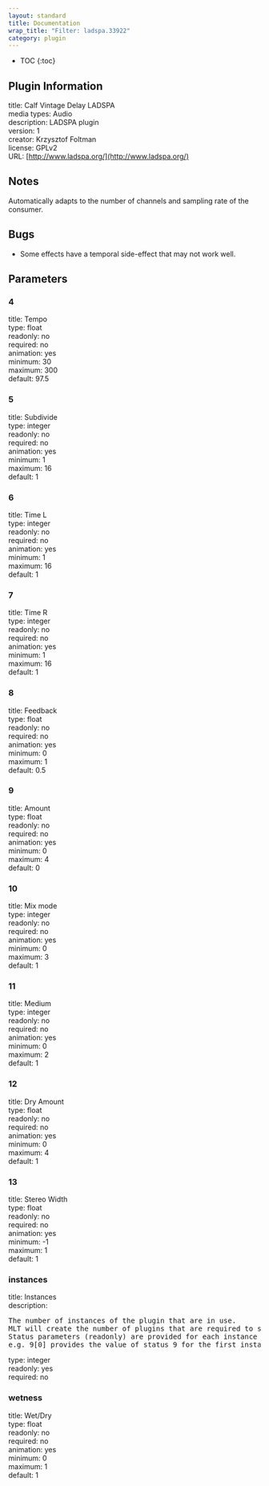 ```yaml
---
layout: standard
title: Documentation
wrap_title: "Filter: ladspa.33922"
category: plugin
---
```

* TOC
{:toc}

## Plugin Information

title: Calf Vintage Delay LADSPA  
media types:
Audio  
description: LADSPA plugin  
version: 1  
creator: Krzysztof Foltman  
license: GPLv2  
URL: [http://www.ladspa.org/](http://www.ladspa.org/)  

## Notes

Automatically adapts to the number of channels and sampling rate of the consumer.

## Bugs

* Some effects have a temporal side-effect that may not work well.


## Parameters

### 4

title: Tempo    
type: float  
readonly: no  
required: no  
animation: yes  
minimum: 30  
maximum: 300  
default: 97.5  

### 5

title: Subdivide    
type: integer  
readonly: no  
required: no  
animation: yes  
minimum: 1  
maximum: 16  
default: 1  

### 6

title: Time L    
type: integer  
readonly: no  
required: no  
animation: yes  
minimum: 1  
maximum: 16  
default: 1  

### 7

title: Time R    
type: integer  
readonly: no  
required: no  
animation: yes  
minimum: 1  
maximum: 16  
default: 1  

### 8

title: Feedback    
type: float  
readonly: no  
required: no  
animation: yes  
minimum: 0  
maximum: 1  
default: 0.5  

### 9

title: Amount    
type: float  
readonly: no  
required: no  
animation: yes  
minimum: 0  
maximum: 4  
default: 0  

### 10

title: Mix mode    
type: integer  
readonly: no  
required: no  
animation: yes  
minimum: 0  
maximum: 3  
default: 1  

### 11

title: Medium    
type: integer  
readonly: no  
required: no  
animation: yes  
minimum: 0  
maximum: 2  
default: 1  

### 12

title: Dry Amount    
type: float  
readonly: no  
required: no  
animation: yes  
minimum: 0  
maximum: 4  
default: 1  

### 13

title: Stereo Width    
type: float  
readonly: no  
required: no  
animation: yes  
minimum: -1  
maximum: 1  
default: 1  

### instances

title: Instances    
description:
<pre>
The number of instances of the plugin that are in use.
MLT will create the number of plugins that are required to support the number of audio channels.
Status parameters (readonly) are provided for each instance and are accessed by specifying the instance number after the identifier (starting at zero).
e.g. 9[0] provides the value of status 9 for the first instance.
</pre>
type: integer  
readonly: yes  
required: no  

### wetness

title: Wet/Dry    
type: float  
readonly: no  
required: no  
animation: yes  
minimum: 0  
maximum: 1  
default: 1  

